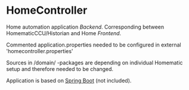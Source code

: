 # HomeController

Home automation application *Backend*.
Corresponding between HomematicCCU/Historian and Home *Frontend*.

Commented application.properties needed to be configured in external 'homecontroller.properties'

Sources in /domain/ -packages are depending on individual Homematic setup and therefore needed to be changed.

Application is based on [Spring Boot](https://spring.io/projects/spring-boot) (not included).
